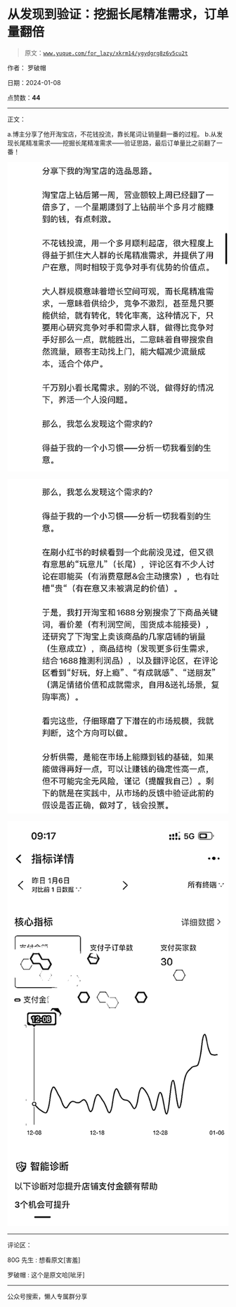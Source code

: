 # 从发现到验证：挖掘长尾精准需求，订单量翻倍

> 原文：[`www.yuque.com/for_lazy/xkrm14/ygydgrg8z6v5cu2t`](https://www.yuque.com/for_lazy/xkrm14/ygydgrg8z6v5cu2t)

作者： 罗破帽

日期：2024-01-08

点赞数：**44**

* * *

正文：

a.博主分享了他开淘宝店，不花钱投流，靠长尾词让销量翻一番的过程。 b.从发现长尾精准需求——挖掘长尾精准需求——验证思路，最后订单量比之前翻了一番！

![](img/cf611adcdf86c11d7ef18ac1a63f882d.png)

![](img/27e08579715009fb6417e00ef16330b1.png)

![](img/7b14b48152b2a15504b2e8e8f475e28f.png)

* * *

评论区：

80G 先生 : 想看原文[害羞]

罗破帽 : 这个是原文哈[呲牙]

* * *

公众号搜索，懒人专属群分享